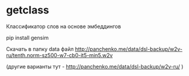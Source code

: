 # getclass
Классификатор слов на основе эмбеддингов

pip install gensim

Скачать в папку data файл http://panchenko.me/data/dsl-backup/w2v-ru/tenth.norm-sz500-w7-cb0-it5-min5.w2v

(другие варианты тут - http://panchenko.me/data/dsl-backup/w2v-ru/ )
